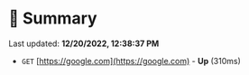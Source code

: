 # 📖 Summary
Last updated: **12/20/2022, 12:38:37 PM**

- `GET` [https://google.com](https://google.com) - **Up** (310ms)
